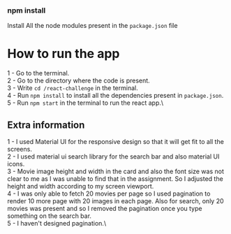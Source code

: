 ### npm install

Install All the node modules present in the `package.json` file

# How to run the app

1 - Go to the terminal.\
2 - Go to the directory where the code is present.\
3 - Write `cd /react-challenge` in the terminal.\
4 - Run `npm install` to install all the dependencies present in `package.json`.\
5 - Run `npm start` in the terminal to run the react app.\

## Extra information

1 - I used Material UI for the responsive design so that it will get fit to all the screens.\
2 - I used material ui search library for the search bar and also material UI icons.\
3 - Movie image height and width in the card and also the font size was not clear to me as I was unable to find that in the assignment. So I adjusted the height and width according to my screen viewport.\
4 - I was only able to fetch 20 movies per page so I used pagination to render 10 more page with 20 images in each page. Also for search, only 20 movies was present and so I removed the pagination once you type something on the search bar.\
5 - I haven't designed pagination.\
